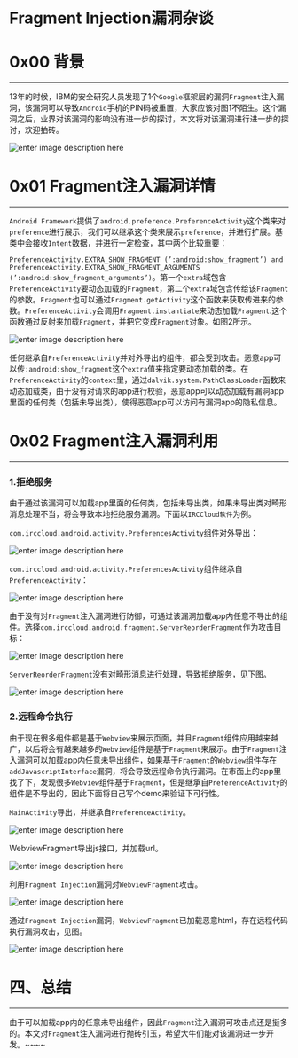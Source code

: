 # Fragment Injection漏洞杂谈

0x00 背景
=======

* * *

13年的时候，IBM的安全研究人员发现了1个`Google`框架层的漏洞`Fragment`注入漏洞，该漏洞可以导致`Android`手机的PIN码被重置，大家应该对图1不陌生。这个漏洞之后，业界对该漏洞的影响没有进一步的探讨，本文将对该漏洞进行进一步的探讨，欢迎拍砖。

![enter image description here](http://drops.javaweb.org/uploads/images/65bfa8e1caeb0d01d811e77c5321081e631a5812.jpg)

0x01 Fragment注入漏洞详情
===================

* * *

`Android Framework`提供了`android.preference.PreferenceActivity`这个类来对`preference`进行展示，我们可以继承这个类来展示`preference`，并进行扩展。基类中会接收`Intent`数据，并进行一定检查，其中两个比较重要：

`PreferenceActivity.EXTRA_SHOW_FRAGMENT (’:android:show_fragment’) and PreferenceActivity.EXTRA_SHOW_FRAGMENT_ARGUMENTS (’:android:show_fragment_arguments’)`。第一个`extra`域包含`PreferenceActivity`要动态加载的`Fragment`，第二个`extra`域包含传给该`Fragment`的参数。`Fragment`也可以通过`Fragment.getActivity`这个函数来获取传进来的参数。`PreferenceActivity`会调用`Fragment.instantiate`来动态加载`Fragment`.这个函数通过反射来加载`Fragment`，并把它变成`Fragment`对象。如图2所示。

![enter image description here](http://drops.javaweb.org/uploads/images/b26df4f31e940fbd4e385291976898ff194971db.jpg)

任何继承自`PreferenceActivit`y并对外导出的组件，都会受到攻击。恶意app可以传`:android:show_fragment`这个`extra`值来指定要动态加载的类。在`PreferenceActivity`的`context`里，通过`dalvik.system.PathClassLoader`函数来动态加载类，由于没有对请求的app进行校验，恶意app可以动态加载有漏洞app里面的任何类（包括未导出类），使得恶意app可以访问有漏洞app的隐私信息。

0x02 Fragment注入漏洞利用
===================

* * *

### 1.拒绝服务

由于通过该漏洞可以加载app里面的任何类，包括未导出类，如果未导出类对畸形消息处理不当，将会导致本地拒绝服务漏洞。下面以`IRCCloud软件`为例。

`com.irccloud.android.activity.PreferencesActivity`组件对外导出：

![enter image description here](http://drops.javaweb.org/uploads/images/973118366b624cc035334f189daec5d715320897.jpg)

`com.irccloud.android.activity.PreferencesActivity`组件继承自`PreferenceActivity`：

![enter image description here](http://drops.javaweb.org/uploads/images/1ab9b39571375ec68a60e615b75e19d9e266fa34.jpg)

由于没有对`Fragment`注入漏洞进行防御，可通过该漏洞加载app内任意不导出的组件。选择`com.irccloud.android.fragment.ServerReorderFragment`作为攻击目标：

![enter image description here](http://drops.javaweb.org/uploads/images/f40d63a9bd33e8ac52e8d2d87cf78332f253b876.jpg)

`ServerReorderFragment`没有对畸形消息进行处理，导致拒绝服务，见下图。

![enter image description here](http://drops.javaweb.org/uploads/images/6481db3e320d0c2b39c3d8e202d143fab8743df4.jpg)

### 2.远程命令执行

由于现在很多组件都是基于`Webview`来展示页面，并且`Fragment`组件应用越来越广，以后将会有越来越多的`Webview`组件是基于`Fragment`来展示。由于`Fragment`注入漏洞可以加载app内任意未导出组件，如果基于`Fragment`的`Webview`组件存在`addJavascriptInterface`漏洞，将会导致远程命令执行漏洞。在市面上的app里找了下，发现很多`Webview`组件基于`Fragment`，但是继承自`PreferenceActivity`的组件是不导出的，因此下面将自己写个demo来验证下可行性。

`MainActivity`导出，并继承自`PreferenceActivity`。

![enter image description here](http://drops.javaweb.org/uploads/images/01f865207a29ae0eab01961a96b9014748f1502f.jpg)

WebviewFragment导出js接口，并加载url。

![enter image description here](http://drops.javaweb.org/uploads/images/e81a143b44deddbc9a7eaa2b8e8f0c1f6bcbfab0.jpg)

利用`Fragment Injection`漏洞对`WebviewFragment`攻击。

![enter image description here](http://drops.javaweb.org/uploads/images/c5b8c9676e6f035114c9427713cc3d0e0c501ce7.jpg)

通过`Fragment Injection`漏洞，`WebviewFragment`已加载恶意html，存在远程代码执行漏洞攻击，见图。

![enter image description here](http://drops.javaweb.org/uploads/images/eba870693b7a2ac93f74867f257dcb1fa6a5cb56.jpg)

四、总结
====

* * *

由于可以加载app内的任意未导出组件，因此`Fragment`注入漏洞可攻击点还是挺多的。本文对`Fragment`注入漏洞进行抛砖引玉，希望大牛们能对该漏洞进一步开发。~~~~